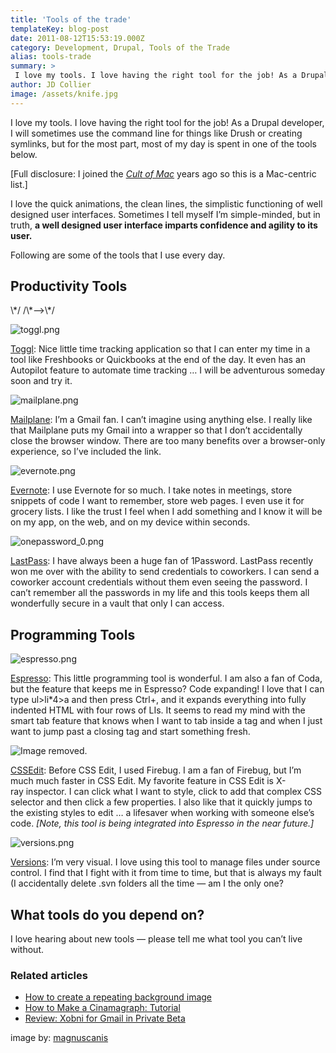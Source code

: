 ```yaml
---
title: 'Tools of the trade'
templateKey: blog-post
date: 2011-08-12T15:53:19.000Z
category: Development, Drupal, Tools of the Trade
alias: tools-trade
summary: > 
 I love my tools. I love having the right tool for the job! As a Drupal developer, I will sometimes use the command line for things like Drush or creating symlinks, but for the most part, most of my day is spent in one of the tools below.
author: JD Collier
image: /assets/knife.jpg
---
```


I love my tools. I love having the right tool for the job! As a Drupal developer, I will sometimes use the command line for things like Drush or creating symlinks, but for the most part, most of my day is spent in one of the tools below.

\[Full disclosure: I joined the [_Cult of Mac_](http://www.amazon.com/The-Cult-Mac-Leander-Kahney/dp/1886411832) years ago so this is a Mac-centric list.\]

I love the quick animations, the clean lines, the simplistic functioning of well designed user interfaces. Sometimes I tell myself I’m simple-minded, but in truth, **a well designed user interface imparts confidence and agility to its user.**

Following are some of the tools that I use every day.

Productivity Tools
------------------

<!--/\*--><!\[CDATA\[/\* ><!--\*/ <!--/\*--><!\[CDATA\[/\* ><!--\*/ table.jdcontent, .jdcontent tbody,.jdcontent tr,.jdcontent td{ text-align: left;border-style: none; font: 14px "Lucida Grande", Lucida, Verdana, sans-serif;line-height:1.5em; } .jdcontent td{ padding-bottom: 10px; } /\*--><!\]\]\]\]><!\[CDATA\[>\*/ /\*--><!\]\]>\*/

![toggl.png](/sites/default/files/toggl.png)

[Toggl](http://www.google.com/url?q=https%3A%2F%2Fwww.toggl.com&sa=D&sntz=1&usg=AFQjCNHv2p12UDUmN1MOsFhoCUssrTIYjA): Nice little time tracking application so that I can enter my time in a tool like Freshbooks or Quickbooks at the end of the day. It even has an Autopilot feature to automate time tracking … I will be adventurous someday soon and try it.

![mailplane.png](/sites/default/files/mailplane.png)

[Mailplane](http://mailplaneapp.com/comparison/): I’m a Gmail fan. I can’t imagine using anything else. I really like that Mailplane puts my Gmail into a wrapper so that I don’t accidentally close the browser window. There are too many benefits over a browser-only experience, so I’ve included the link.

![evernote.png](/sites/default/files/evernote.png)

[Evernote](https://www.evernote.com/): I use Evernote for so much. I take notes in meetings, store snippets of code I want to remember, store web pages. I even use it for grocery lists. I like the trust I feel when I add something and I know it will be on my app, on the web, and on my device within seconds.

![onepassword_0.png](/sites/default/files/onepassword_0.png)

[LastPass](https://lastpass.com/): I have always been a huge fan of 1Password. LastPass recently won me over with the ability to send credentials to coworkers. I can send a coworker account credentials without them even seeing the password. I can’t remember all the passwords in my life and this tools keeps them all wonderfully secure in a vault that only I can access.

Programming Tools
-----------------

![espresso.png](/sites/default/files/espresso.png)

[Espresso](http://macrabbit.com/espresso/): This little programming tool is wonderful. I am also a fan of Coda, but the feature that keeps me in Espresso? Code expanding! I love that I can type ul>li\*4>a and then press Ctrl+, and it expands everything into fully indented HTML with four rows of LIs. It seems to read my mind with the smart tab feature that knows when I want to tab inside a tag and when I just want to jump past a closing tag and start something fresh.

![Image removed.](/core/misc/icons/e32700/error.svg "This image has been removed. For security reasons, only images from the local domain are allowed.")

[CSSEdit](http://macrabbit.com/cssedit/): Before CSS Edit, I used Firebug. I am a fan of Firebug, but I’m much much faster in CSS Edit. My favorite feature in CSS Edit is X-ray inspector. I can click what I want to style, click to add that complex CSS selector and then click a few properties. I also like that it quickly jumps to the existing styles to edit … a lifesaver when working with someone else’s code. _\[Note, this tool is being integrated into Espresso in the near future.\]_

![versions.png](/sites/default/files/versions.png)

[Versions](http://versionsapp.com): I’m very visual. I love using this tool to manage files under source control. I find that I fight with it from time to time, but that is always my fault (I accidentally delete .svn folders all the time — am I the only one?

What tools do you depend on?
----------------------------

I love hearing about new tools — please tell me what tool you can’t live without.

### Related articles

*   [How to create a repeating background image](/blog/07/19/2011/how-create-repeating-background-image)
*   [How to Make a Cinamagraph: Tutorial](/blog/07/12/2011/how-make-cinemagraph-tutorial)
*   [Review: Xobni for Gmail in Private Beta](/blog/05/18/2011/review-xobni-gmail-private-beta)

image by: [magnuscanis](http://www.flickr.com/photos/magnuscanis/526247731/)